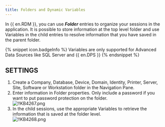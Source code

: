 ```yaml
---
title: Folders and Dynamic Variables
---
```

In {{ en.RDM }}, you can use ***Folder*** entries to organize your sessions in the application. It is possible to store information at the top level folder and use Variables in the child entries to resolve information that you have saved in the parent folder.

{% snippet icon.badgeInfo %}
Variables are only supported for Advanced Data Sources like SQL Server and {{ en.DPS }}
{% endsnippet %}

## SETTINGS

1. Create a Company, Database, Device, Domain, Identity, Printer, Server, Site, Software or Workstation folder in the Navigation Pane.
1. Enter information in Folder properties. Only include a password if you want to put password protection on the folder.  
![!!KB4267.png](https://webdevolutions.azureedge.net/docs/en/kb/KB4267.png)
1. In the child sessions, use the appropriate Variables to retrieve the information that is saved at the folder level.  
![!!KB4268.png](https://webdevolutions.azureedge.net/docs/en/kb/KB4268.png)
